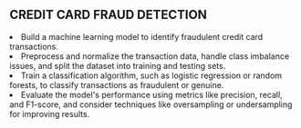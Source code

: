 <h2>CREDIT CARD FRAUD DETECTION</h2>
<li>Build a machine learning model to identify fraudulent credit card
transactions.</li>
<li>Preprocess and normalize the transaction data, handle class
imbalance issues, and split the dataset into training and testing sets.</li>
<li>Train a classification algorithm, such as logistic regression or random
forests, to classify transactions as fraudulent or genuine.</li>
<li>Evaluate the model's performance using metrics like precision, recall,
and F1-score, and consider techniques like oversampling or
undersampling for improving results.
</li>

